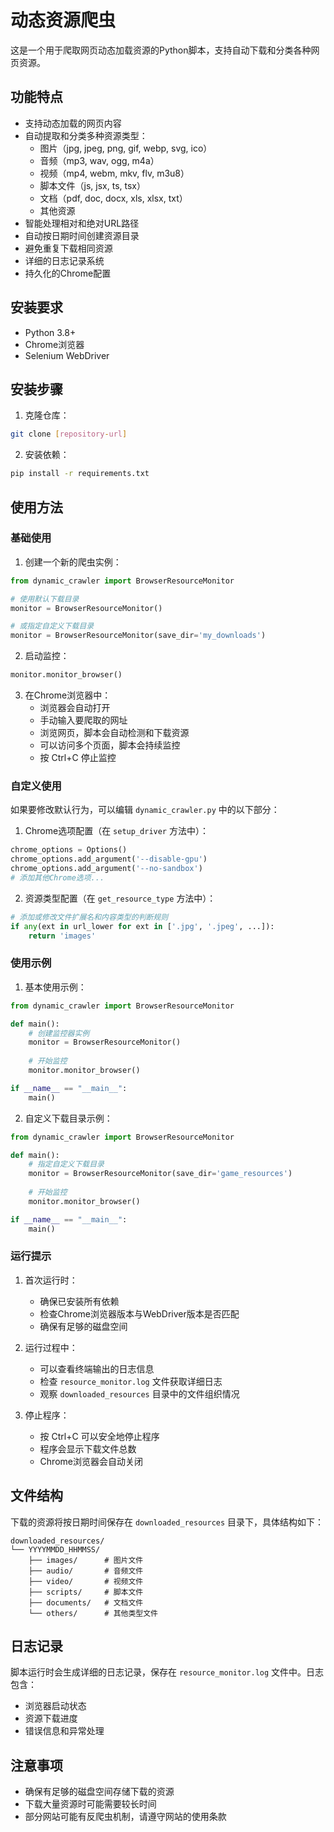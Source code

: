 # 动态资源爬虫

这是一个用于爬取网页动态加载资源的Python脚本，支持自动下载和分类各种网页资源。

## 功能特点

- 支持动态加载的网页内容
- 自动提取和分类多种资源类型：
  - 图片（jpg, jpeg, png, gif, webp, svg, ico）
  - 音频（mp3, wav, ogg, m4a）
  - 视频（mp4, webm, mkv, flv, m3u8）
  - 脚本文件（js, jsx, ts, tsx）
  - 文档（pdf, doc, docx, xls, xlsx, txt）
  - 其他资源
- 智能处理相对和绝对URL路径
- 自动按日期时间创建资源目录
- 避免重复下载相同资源
- 详细的日志记录系统
- 持久化的Chrome配置

## 安装要求

- Python 3.8+
- Chrome浏览器
- Selenium WebDriver

## 安装步骤

1. 克隆仓库：
```bash
git clone [repository-url]
```

2. 安装依赖：
```bash
pip install -r requirements.txt
```

## 使用方法

### 基础使用

1. 创建一个新的爬虫实例：
```python
from dynamic_crawler import BrowserResourceMonitor

# 使用默认下载目录
monitor = BrowserResourceMonitor()

# 或指定自定义下载目录
monitor = BrowserResourceMonitor(save_dir='my_downloads')
```

2. 启动监控：
```python
monitor.monitor_browser()
```

3. 在Chrome浏览器中：
   - 浏览器会自动打开
   - 手动输入要爬取的网址
   - 浏览网页，脚本会自动检测和下载资源
   - 可以访问多个页面，脚本会持续监控
   - 按 Ctrl+C 停止监控

### 自定义使用

如果要修改默认行为，可以编辑 `dynamic_crawler.py` 中的以下部分：

1. Chrome选项配置（在 `setup_driver` 方法中）：
```python
chrome_options = Options()
chrome_options.add_argument('--disable-gpu')
chrome_options.add_argument('--no-sandbox')
# 添加其他Chrome选项...
```

2. 资源类型配置（在 `get_resource_type` 方法中）：
```python
# 添加或修改文件扩展名和内容类型的判断规则
if any(ext in url_lower for ext in ['.jpg', '.jpeg', ...]):
    return 'images'
```

### 使用示例

1. 基本使用示例：
```python
from dynamic_crawler import BrowserResourceMonitor

def main():
    # 创建监控器实例
    monitor = BrowserResourceMonitor()
    
    # 开始监控
    monitor.monitor_browser()

if __name__ == "__main__":
    main()
```

2. 自定义下载目录示例：
```python
from dynamic_crawler import BrowserResourceMonitor

def main():
    # 指定自定义下载目录
    monitor = BrowserResourceMonitor(save_dir='game_resources')
    
    # 开始监控
    monitor.monitor_browser()

if __name__ == "__main__":
    main()
```

### 运行提示

1. 首次运行时：
   - 确保已安装所有依赖
   - 检查Chrome浏览器版本与WebDriver版本是否匹配
   - 确保有足够的磁盘空间

2. 运行过程中：
   - 可以查看终端输出的日志信息
   - 检查 `resource_monitor.log` 文件获取详细日志
   - 观察 `downloaded_resources` 目录中的文件组织情况

3. 停止程序：
   - 按 Ctrl+C 可以安全地停止程序
   - 程序会显示下载文件总数
   - Chrome浏览器会自动关闭

## 文件结构

下载的资源将按日期时间保存在 `downloaded_resources` 目录下，具体结构如下：
```
downloaded_resources/
└── YYYYMMDD_HHMMSS/
    ├── images/      # 图片文件
    ├── audio/       # 音频文件
    ├── video/       # 视频文件
    ├── scripts/     # 脚本文件
    ├── documents/   # 文档文件
    └── others/      # 其他类型文件
```

## 日志记录

脚本运行时会生成详细的日志记录，保存在 `resource_monitor.log` 文件中。日志包含：
- 浏览器启动状态
- 资源下载进度
- 错误信息和异常处理

## 注意事项

- 确保有足够的磁盘空间存储下载的资源
- 下载大量资源时可能需要较长时间
- 部分网站可能有反爬虫机制，请遵守网站的使用条款

